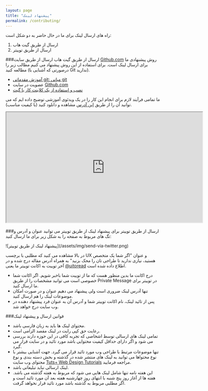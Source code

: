 ```yaml
---
layout: page
title: "پیشنهاد لینک"
permalink: /contributing/
---
```

راه های ارسال لینک برای ما در حال حاضر به دو شکل است:

1. ارسال از طریق گیت هاب
2. ارسال از طریق توییتر

###ارسال از طریق گیت هاب
ارسال از طریق سایت [Github.com](http://github.com/) روش پیشنهادی ما برای ارسال لینک است. برای استفاده از این روش پیشنهاد می کنیم مطالب زیر را مطالعه کنید (درصورتی که آشنایی با Git ندارید).

- [آموزش مقدماتی git: مبانی git](http://kava.ir/tutorials/git/%D8%A2%D9%85%D9%88%D8%B2%D8%B4-%D9%85%D9%82%D8%AF%D9%85%D8%A7%D8%AA%DB%8C-git-%D9%85%D8%A8%D8%A7%D9%86%DB%8C-git/)
- عضویت در سایت [Github.com](http://github.com/)
- [نصب و استفاده از یک کلاینت کار با گیت](http://navid.kashani.ir/405/git-gui-clients/)

ما تمامی فرآیند لازم برای انجام این کار را در یک ویدئوی آموزشی توضیح داده ایم که می توانید آن را از طریق [این آدرس](http://toread.ir/add-link-github.mp4) مشاهده و دانلود کنید (با کیفیت مناسب).

<iframe src="http://www.aparat.com/video/video/embed/videohash/fU6Wy/vt/frame" allowFullScreen="true" webkitallowfullscreen="true" mozallowfullscreen="true" height="360" width="640" ></iframe>

###ارسال از طریق توییتر
برای پیشنهاد لینک از طریق توییتر می توانید عنوان و آدرس و تگ های مربوط به صفحه را به شکل زیر برای ما ارسال کنید:

<p class='text-center' markdown='1'>
![پیشنهاد لینک از طریق توییتر](/assets/img/send-via-twitter.png)
</p>

در بالا مشاهده می کنید که مطلبی با برچسب UX و عنوان "اگر شما یک متخصص هستید، نیازی ندارید تا طراحی تان را محک بزنید" به همراه آدرس مقاله درج شده و در آخر توییت به اکانت توییتر ما یعنی [@uitoread](https://twitter.com/uitoread) اطلاع داده شده است.

* درج اکانت ما بدین منظور هست که ما از توییت شما باخبر شویم. اگر اکانت شما خصوصی است می توانید مشخصات را از طریق Private Message در توییتر برای ما ارسال کنید.
* تنها آدرس لینک ضروری است ولی پیشنهاد می دهیم عنوان و در صورت امکان موضوعات لینک را هم ارسال کنید.
* پس از تائید لینک، نام اکانت توییتر شما و آدرس آن به عنوان فرد پیشنهاد دهنده در وب سایت درج خواهد شد.

###قوانین ارسال و پیشنهاد لینک

-	محتوای لینک ها باید به زبان فارسی باشد.
-	رعایت حق کپی رایت در لینک مقصد الزامی است.
-	تمامی لینک های ارسالی توسط اشخاصی که تجربه کافی در این حوزه دارند بررسی می شود و اگر دارای حداقل کیفیت محتوایی باشد مورد تائید و در سایت قرار می گیرد.
-	تنها موضوعات مرتبط با طراحی وب مورد تائید قرار می گیرد. جهت آشنایی بیشتر با نوع محتواها می توانید به لینک های منتشر شده در گذشته و بخش دسته بندی و نوع محتوای وب سایت [Tuts+ Web Design Tutorials](http://webdesign.tutsplus.com/) مراجعه فرمایید.
-	لینک ارسالی نباید تبلیغاتی باشد.
-	این هفته نامه تنها شامل لینک هایی می شود که مربوط به هفته گذشته می باشد. هفته ها از آغاز روز پنج شنبه با انتهای روز چهارشنبه هفته بعد آن مورد تائید است و اگر مطلبی مربوط به گذشته باشد مورد تائید قرار نخواهد گرفت.
